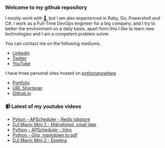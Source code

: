 ### Welcome to my github repository

I mostly work with [:snake:](https://www.python.org/), but I am also experienced in Ruby, Go, Powershell and C#. I work as a Full-Time DevOps engineer for a big company, and I try to better the environment on a daily basis, apart from this I like to learn new technologies and I am a competent problem solver.

You can contact me on the following mediums.
- [Linkedin](https://www.linkedin.com/in/r3ap3rpy)
- [Twitter](https://twitter.com/r3ap3rpy)
- [YouTube](https://www.youtube.com/channel/UC1qkMXH8d2I9DDAtBSeEHqg)

I have three personal sites hosted on [pythonanywhere](https://www.pythonanywhere.com/)
- [Portfolio](http://r3ap3rpy.pythonanywhere.com/)
- [URL Shortener](http://shortenpy.pythonanywhere.com/)
- [Github.io](https://r3ap3rpy.github.io/)

### :video_camera: Latest of my youtube videos
<!-- YOUTUBE:START -->
- [Pyhon - APScheduler - Redis jobstore](https://www.youtube.com/watch?v=ZH62HZ5kNjw)
- [DJI Mavic Mini 2 - Mátrafüred, small lake](https://www.youtube.com/watch?v=9p8-xGclkuU)
- [Python - APScheduler -  Intro](https://www.youtube.com/watch?v=G2xSqfLanV0)
- [Python - Grip, markdown to pdf](https://www.youtube.com/watch?v=fS1YsLuess4)
- [DJI Mavic Mini 2 - Epelény](https://www.youtube.com/watch?v=YwHves6gIyc)
<!-- YOUTUBE:END -->

